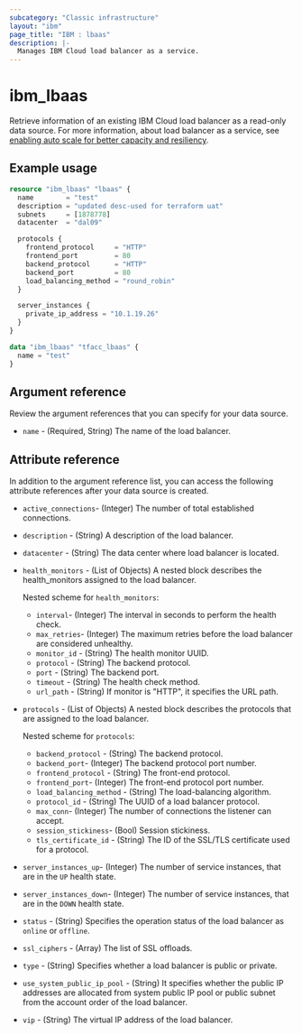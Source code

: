 ```yaml
---
subcategory: "Classic infrastructure"
layout: "ibm"
page_title: "IBM : lbaas"
description: |-
  Manages IBM Cloud load balancer as a service.
---
```


# ibm_lbaas
Retrieve information of an existing IBM Cloud load balancer as a read-only data source. For more information, about load balancer as a service, see [enabling auto scale for better capacity and resiliency](https://cloud.ibm.com/docs/cloud-infrastructure?topic=cloud-infrastructure-ha-auto-scale).
 
## Example usage

```terraform
resource "ibm_lbaas" "lbaas" {
  name        = "test"
  description = "updated desc-used for terraform uat"
  subnets     = [1878778]
  datacenter  = "dal09"

  protocols {
    frontend_protocol     = "HTTP"
    frontend_port         = 80
    backend_protocol      = "HTTP"
    backend_port          = 80
    load_balancing_method = "round_robin"
  }

  server_instances {
    private_ip_address = "10.1.19.26"
  }
}

data "ibm_lbaas" "tfacc_lbaas" {
  name = "test"
}

```


## Argument reference
Review the argument references that you can specify for your data source.

- `name` - (Required, String) The name of the load balancer.

## Attribute reference
In addition to the argument reference list, you can access the following attribute references after your data source is created.

- `active_connections`- (Integer) The number of total established connections.
- `description` - (String) A description of the load balancer.
- `datacenter` - (String) The data center where load balancer is located.
- `health_monitors` - (List of Objects) A nested block describes the health_monitors assigned to the load balancer.

  Nested scheme for `health_monitors`:
  - `interval`- (Integer) The interval in seconds to perform the health check.
  - `max_retries`- (Integer) The maximum retries before the load balancer are considered unhealthy.
  - `monitor_id` - (String) The health monitor UUID.
  - `protocol` - (String) The backend protocol.
  - `port` - (String) The backend port.
  - `timeout` - (String) The health check method.
  - `url_path` - (String)  If monitor is "HTTP", it specifies the URL path.
- `protocols` - (List of Objects) A nested block describes the protocols that are assigned to the load balancer.

  Nested scheme for `protocols`:
  - `backend_protocol` - (String) The backend protocol.
  - `backend_port`- (Integer) The backend protocol port number.
  - `frontend_protocol` - (String) The front-end protocol.
  - `frontend_port`- (Integer) The front-end protocol port number.
  - `load_balancing_method` - (String) The load-balancing algorithm.
  - `protocol_id` - (String) The UUID of a load balancer protocol.
  - `max_conn`- (Integer) The number of connections the listener can accept.
  - `session_stickiness`- (Bool) Session stickiness.
  - `tls_certificate_id` - (String) The ID of the SSL/TLS certificate used for a protocol.
- `server_instances_up`- (Integer) The number of service instances, that are in the `UP` health state.
- `server_instances_down`- (Integer) The number of service instances, that are in the `DOWN` health state.
- `status` - (String) Specifies the operation status of the load balancer as `online` or `offline`.
- `ssl_ciphers` - (Array) The list of SSL offloads.
- `type` - (String) Specifies whether a load balancer is public or private.
- `use_system_public_ip_pool` - (String) It specifies whether the public IP addresses are allocated from system public IP pool or public subnet from the account order of the load balancer.
- `vip` - (String) The virtual IP address of the load balancer.

